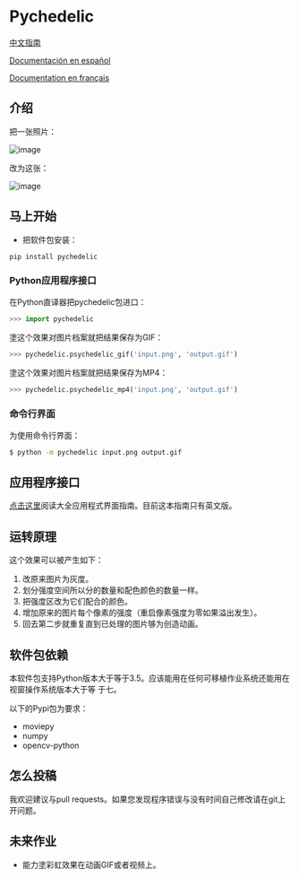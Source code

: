 # Pychedelic
[中文指南](https://github.com/m-yuhas/pychedelic/blob/main/doc/读我档案.md)

[Documentación en español](https://github.com/m-yuhas/pychedelic/blob/main/doc/LÉAME.md)

[Documentation en français](https://github.com/m-yuhas/pychedelic/blob/main/doc/LISEZ-MOI.md)

## 介绍
把一张照片：

![image](https://github.com/m-yuhas/pychedelic/blob/main/images/demo0_in.png)

改为这张：

![image](https://github.com/m-yuhas/pychedelic/blob/main/images/demo0_out.gif)

## 马上开始
* 把软件包安装：

```
pip install pychedelic
```

### Python应用程序接口
在Python直译器把pychedelic包进口：

```python
>>> import pychedelic
```

塗这个效果对图片档案就把结果保存为GIF：

```python
>>> pychedelic.psychedelic_gif('input.png', 'output.gif')
```

塗这个效果对图片档案就把结果保存为MP4：

```python
>>> pychedelic.psychedelic_mp4('input.png', 'output.gif')
```

### 命令行界面
为使用命令行界面：

```bash
$ python -m pychedelic input.png output.gif
```

## 应用程序接口
[点击这里](https://github.com/m-yuhas/pychedelic/blob/main/doc/api_documentation.md)阅读大全应用程式界面指南。目前这本指南只有英文版。

## 运转原理
这个效果可以被产生如下：
1. 改原来图片为灰度。
2. 划分强度空间所以分的数量和配色颜色的数量一样。
3. 把强度区改为它们配合的颜色。
4. 增加原来的图片每个像素的强度（重启像素强度为零如果溢出发生）。
5. 回去第二步就重复直到已处理的图片够为创造动画。

## 软件包依赖
本软件包支持Python版本大于等于3.5。应该能用在任何可移植作业系统还能用在视窗操作系统版本大于等
于七。

以下的Pypi包为要求：
* moviepy
* numpy
* opencv-python

## 怎么投稿
我欢迎建议与pull requests。如果您发现程序错误与没有时间自己修改请在git上开问题。

## 未来作业
- 能力塗彩虹效果在动画GIF或者视频上。
